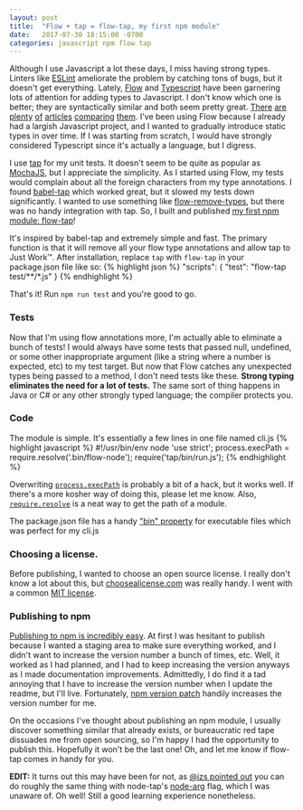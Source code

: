 ```yaml
---
layout: post
title:  "Flow + tap = flow-tap, my first npm module"
date:   2017-07-30 18:15:00 -0700
categories: javascript npm flow tap
---
```


Although I use Javascript a lot these days, I miss having strong types. Linters like [ESLint]({{site.url}}/posts/eslint-rules) ameliorate the problem by catching tons of bugs, but it doesn't get everything. Lately, [Flow](https://flow.org) and [Typescript](https://www.typescriptlang.org/) have been garnering lots of attention for adding types to Javascript. I don't know which one is better; they are syntactically similar and both seem pretty great. [There](http://djcordhose.github.io/flow-vs-typescript/2016_hhjs.html#/) [are](https://medium.com/@ckoster22/migrating-from-flow-to-typescript-b065796797db) [plenty](https://blog.mariusschulz.com/2017/01/13/typescript-vs-flow) [of](https://michalzalecki.com/typescript-vs-flow/) [articles](https://michalzalecki.com/typescript-vs-flow/) [comparing](https://www.reddit.com/r/javascript/comments/39cere/typescript_vs_flow_results_from_our_investigation/) [them](https://blog.wearewizards.io/flow-and-typescript-part-1-flow). I've been using Flow because I already had a largish Javascript project, and I wanted to gradually introduce static types in over time. If I was starting from scratch, I would have strongly considered Typescript since it's actually a language, but I digress.

I use [tap](http://www.node-tap.org/) for my unit tests. It doesn't seem to be quite as popular as [MochaJS](https://mochajs.org/), but I appreciate the simplicity. As I started using Flow, my tests would complain about all the foreign characters from my type annotations. I found [babel-tap](https://www.npmjs.com/package/babel-tap) which worked great, but it slowed my tests down significantly. I wanted to use something like [flow-remove-types](https://github.com/flowtype/flow-remove-types), but there was no handy integration with tap. So, I built and published [my first npm module: flow-tap](https://www.npmjs.com/package/flow-tap)!

It's inspired by babel-tap and extremely simple and fast. The primary function is that it will remove all your flow type annotations and allow tap to Just Work™. After installation, replace `tap` with `flow-tap` in your package.json file like so:
{% highlight json %}
"scripts": {
	"test": "flow-tap test/**/*.js"
}
{% endhighlight %} 

That's it! Run `npm run test` and you're good to go.

### Tests
Now that I'm using flow annotations more, I'm actually able to eliminate a bunch of tests! I would always have some tests that passed null, undefined, or some other inappropriate argument (like a string where a number is expected, etc) to my test target. But now that Flow catches any unexpected types being passed to a method, I don't need tests like these. **Strong typing eliminates the need for a lot of tests.** The same sort of thing happens in Java or C# or any other strongly typed language; the compiler protects you.

### Code
The module is simple. It's essentially a few lines in one file named cli.js
{% highlight javascript %}
#!/usr/bin/env node
'use strict';
process.execPath = require.resolve('.bin/flow-node');
require('tap/bin/run.js');
{% endhighlight %}

Overwriting [`process.execPath`](https://nodejs.org/api/process.html#process_process_execpath) is probably a bit of a hack, but it works well. If there's a more kosher way of doing this, please let me know. Also, [`require.resolve`](https://nodejs.org/api/modules.html#modules_require_resolve) is a neat way to get the path of a module.

The package.json file has a handy ["bin" property](https://docs.npmjs.com/files/package.json#bin) for executable files which was perfect for my cli.js

### Choosing a license.
Before publishing, I wanted to choose an open source license. I really don't know a lot about this, but [choosealicense.com](https://choosealicense.com/) was really handy. I went with a common [MIT license](https://choosealicense.com/licenses/mit/). 

### Publishing to npm
[Publishing to npm is incredibly easy](https://docs.npmjs.com/getting-started/publishing-npm-packages). At first I was hesitant to publish because I wanted a staging area to make sure everything worked, and I didn't want to increase the version number a bunch of times, etc. Well, it worked as I had planned, and I had to keep increasing the version anyways as I made documentation improvements. Admittedly, I do find it a tad annoying that I have to increase the version number when I update the readme, but I'll live. Fortunately, [npm version patch](https://docs.npmjs.com/cli/version) handily increases the version number for me.

On the occasions I've thought about publishing an npm module, I usually discover something similar that already exists, or bureaucratic red tape dissuades me from open sourcing, so I'm happy I had the opportunity to publish this. Hopefully it won't be the last one! Oh, and let me know if flow-tap comes in handy for you.

**EDIT:** It turns out this may have been for not, as [@izs pointed out](https://twitter.com/izs/status/891866449907601409) you can do roughly the same thing with node-tap's [node-arg](http://www.node-tap.org/cli/) flag, which I was unaware of. Oh well! Still a good learning experience nonetheless.


